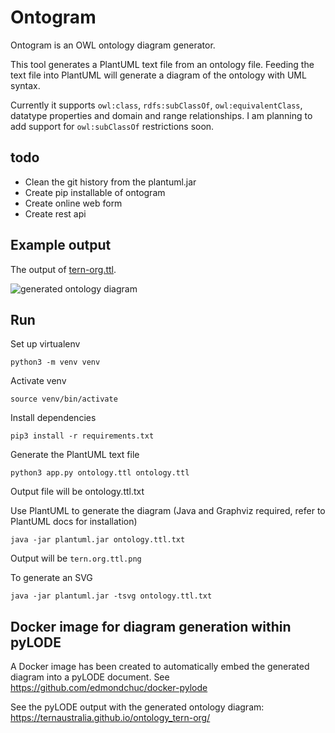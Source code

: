 # Ontogram

Ontogram is an OWL ontology diagram generator.

This tool generates a PlantUML text file from an ontology file. Feeding the text file into PlantUML will generate a diagram of the ontology with UML syntax.

Currently it supports `owl:class`, `rdfs:subClassOf`, `owl:equivalentClass`, datatype properties and domain and range relationships. I am planning to add support for `owl:subClassOf` restrictions soon. 


## todo

- Clean the git history from the plantuml.jar
- Create pip installable of ontogram
- Create online web form
- Create rest api


## Example output

The output of [tern-org.ttl](tern-org.ttl).

![generated ontology diagram](tern-org.ttl.png)


## Run

Set up virtualenv

```
python3 -m venv venv
``` 

Activate venv

```
source venv/bin/activate
```

Install dependencies

```
pip3 install -r requirements.txt
```

Generate the PlantUML text file

```
python3 app.py ontology.ttl ontology.ttl
```

Output file will be ontology.ttl.txt


Use PlantUML to generate the diagram (Java and Graphviz required, refer to PlantUML docs for installation)

```
java -jar plantuml.jar ontology.ttl.txt
```

Output will be `tern.org.ttl.png`


To generate an SVG

```
java -jar plantuml.jar -tsvg ontology.ttl.txt
```


## Docker image for diagram generation within pyLODE

A Docker image has been created to automatically embed the generated diagram into a pyLODE document. See https://github.com/edmondchuc/docker-pylode

See the pyLODE output with the generated ontology diagram: https://ternaustralia.github.io/ontology_tern-org/
